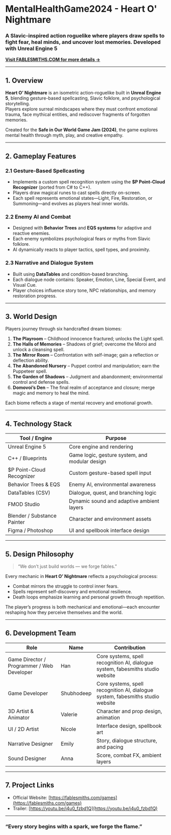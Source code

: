 # MentalHealthGame2024 - Heart O' Nightmare  
### A Slavic-inspired action roguelike where players draw spells to fight fear, heal minds, and uncover lost memories. Developed with Unreal Engine 5

[**Visit FABLESMITHS.COM for more details →**](https://fablesmiths.com/games)

---

## 1. Overview

**Heart O’ Nightmare** is an isometric action-roguelike built in **Unreal Engine 5**, blending gesture-based spellcasting, Slavic folklore, and psychological storytelling.  
Players explore surreal mindscapes where they must confront emotional trauma, face mythical entities, and rediscover fragments of forgotten memories.  

Created for the **Safe in Our World Game Jam (2024)**, the game explores mental health through myth, play, and creative empathy.

---

## 2. Gameplay Features

### 2.1 Gesture-Based Spellcasting  
- Implements a custom spell recognition system using the **$P Point-Cloud Recognizer** (ported from C# to C++).  
- Players draw magical runes to cast spells directly on-screen.  
- Each spell represents emotional states—Light, Fire, Restoration, or Summoning—and evolves as players heal inner worlds.

### 2.2 Enemy AI and Combat  
- Designed with **Behavior Trees** and **EQS systems** for adaptive and reactive enemies.  
- Each enemy symbolizes psychological fears or myths from Slavic folklore.  
- AI dynamically reacts to player tactics, spell types, and proximity.

### 2.3 Narrative and Dialogue System  
- Built using **DataTables** and condition-based branching.  
- Each dialogue node contains: Speaker, Emotion, Line, Special Event, and Visual Cue.  
- Player choices influence story tone, NPC relationships, and memory restoration progress.

---

## 3. World Design

Players journey through six handcrafted dream biomes:

1. **The Playroom** – Childhood innocence fractured; unlocks the Light spell.  
2. **The Halls of Memories** – Shadows of grief; overcome the Moroi and unlock a cleansing spell.  
3. **The Mirror Room** – Confrontation with self-image; gain a reflection or deflection ability.  
4. **The Abandoned Nursery** – Puppet control and manipulation; earn the Puppeteer spell.  
5. **The Garden of Shadows** – Judgment and abandonment; environmental control and defense spells.  
6. **Domovoi’s Den** – The final realm of acceptance and closure; merge magic and memory to heal the mind.

Each biome reflects a stage of mental recovery and emotional growth.

---

## 4. Technology Stack

| Tool / Engine | Purpose |
|----------------|----------|
| Unreal Engine 5 | Core engine and rendering |
| C++ / Blueprints | Game logic, gesture system, and modular design |
| $P Point-Cloud Recognizer | Custom gesture-based spell input |
| Behavior Trees & EQS | Enemy AI, environmental awareness |
| DataTables (CSV) | Dialogue, quest, and branching logic |
| FMOD Studio | Dynamic sound and adaptive ambient layers |
| Blender / Substance Painter | Character and environment assets |
| Figma / Photoshop | UI and spellbook interface design |

---

## 5. Design Philosophy

> “We don’t just build worlds — we forge fables.”

Every mechanic in **Heart O’ Nightmare** reflects a psychological process:
- Combat mirrors the struggle to control inner fears.  
- Spells represent self-discovery and emotional resilience.  
- Death loops emphasize learning and personal growth through repetition.

The player’s progress is both mechanical and emotional—each encounter reshaping how they perceive themselves and the world.

---

## 6. Development Team

| Role | Name | Contribution |
|------|------|---------------|
| Game Director / Programmer / Web Developer | Han | Core systems, spell recognition AI, dialogue system, fabesmiths studio website |
| Game Developer | Shubhodeep | Core systems, spell recognition AI, dialogue system, fabesmiths studio website |
| 3D Artist & Animator | Valerie | Character and prop design, animation |
| UI / 2D Artist | Nicole | Interface design, spellbook art |
| Narrative Designer | Emily | Story, dialogue structure, and pacing |
| Sound Designer | Anna | Score, combat FX, ambient layers |

---

## 7. Project Links

- Official Website: [https://fablesmiths.com/games](https://fablesmiths.com/games)  
- Trailer: [https://youtu.be/i4u0_fzbd1Q](https://youtu.be/i4u0_fzbd1Q)

---

### “Every story begins with a spark, we forge the flame.”
